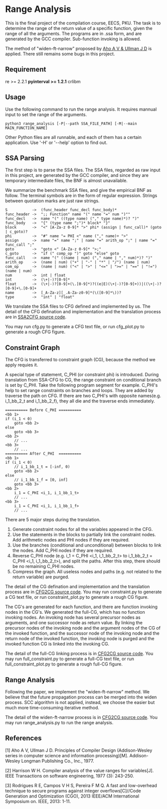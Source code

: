 # Range Analysis

This is the final project of the compilation course, EECS, PKU. The task is to determine the range of the return value of a specific function, given the range of all the arguments. The programs are in .ssa form, and are generated by the GCC compiler. Sub-function invoking is allowed.

The method of "widen-ft-narrow" proposed by [Aho A V & Ullman J D](https://github.com/LC-John/RangeAnalysis/reference/Aho_A_V_Ullman_J_D.pdf) is applied. There still remains some bugs in this project.

## Requirement

re >= 2.2.1
**pyinterval >= 1.2.1**
crlibm

## Usage

Use the following command to run the range analysis. It requires mannual input to set the range of the arguments.

```
python3 range_analysis [-P|--path SSA_FILE_PATH] [-M|--main MAIN_FUNCTION_NAME]
```

Other Python files are all runnable, and each of them has a certain application. Use '-H' or '--help' option to find out.

## SSA Parsing

The first step is to parse the SSA files. The SSA files, regarded as raw input in this project, are generated by the GCC compiler, and since they are temporary intermediate files, the BNF is almost unavailable. 

We summarize the benchmark SSA files, and give the empirical BNF as follow. The terminal symbols are in the form of regular expression. Strings between quotation marks are just raw strings.

```
S 			->	(func_header func_decl func_body)*
func_header	->	";; Function" name "(" name "=" num ")"" 
func_decl	-> 	name "(" ((type name) ("," type name)*)? ")"
func_body	-> 	"{" (type name ";")* block* "}"
block 		-> 	"<" [A-Za-z 0-9]* ">" phi* (assign | func_call)* (goto | c_goto)?
phi 		-> 	"#" name "= PHI <" name ("," name)+ ">"
assign 		-> 	name "=" name ";" | name "=" arith_op ";" | name "=" func_call ";"
goto 		-> 	"goto <" [A-Za-z 0-9]* ">;"
c_goto 		-> 	"if (" comp_op ")" goto "else" goto
func_call 	-> 	name "(" ((name | num) ("," name | "," num)*)? ")"
arith_op 	-> 	(name | num) ("+" | "-" | "*" | "/") (name | num)
com_op 		-> 	(name | num) ("<" | ">" | "<=" | ">=" | "==" | "!=") (name | num)
num			-> 	int | float
int 		-> 	(\+|-)?[0-9]*
float 		-> 	(\+|-)?[0-9]+(\.[0-9]*)?((e|E)(\+|-)?[0-9]+))|((\+|-)?[0-9]+\.[0-9]+
name 		-> 	[_A-Za-z][_.A-Za-z0-9]*(\([0-9]*\))?
type 		-> 	"int" | "float"
```

We translate the SSA files to CFG defined and implemented by us. The detail of the CFG defination and implementation and the translation process are in [SSA2CFG source code](https://github.com/LC-John/RangeAnalysis/src/cfg.py).

You may run cfg.py to generate a CFG text file, or run cfg_plot.py to generate a rough CFG figure.

## Constraint Graph

The CFG is transferred to constraint graph (CG), because the method we apply requies it.

A special type of statement, C_PHI (or constraint phi) is introduced. During translation from SSA-CFG to CG, the range constraint on conditional branch is set by C_PHI. Take the following program segment for example. C_PHI's help to set range constraints on branches and loops. They are added by traverse the path on CFG. If there are two C_PHI's with opposite names(e.g. i_1_bb_2_t and i_1_bb_2_f), they all die and the traverse ends immediately.

```
========== Before C_PHI ==========
<bb 1>
if (i_1 < 0)
	goto <bb 2>
else 
	goto <bb 3>
<bb 2>
	// ...
<bb 3>
	// ...
========== After C_PHI  ==========
<bb 1>
if (i_1 < 0)
	// i_1_bb_1_t = [-inf, 0)
	goto <bb 2>
else 
	// i_1_bb_1_f = [0, inf]
	goto <bb 3>
<bb 2>
	i_1 = C_PHI <i_1, i_1_bb_1_t>
	// ...
<bb 3>
	i_1 = C_PHI <i_1, i_1_bb_1_f>
	// ...
```

There are 5 major steps during the translation.
1. Generate constraint nodes for all the variables appeared in the CFG.
2. Use the statements in the blocks to partially link the constraint nodes. Add arithmetic nodes and PHI nodes if they are required.
3. Use the branches (conditional and unconditional) between blocks to link the nodes. Add C_PHI nodes if they are required.
4. Reverse C_PHI node (e.g. i_1 = C_PHI <i_1, i_1_bb_2_t> to i_1_bb_2_t = C_PHI <i_1, i_1_bb_2_t>), and split the paths. After this step, there should be no remaining C_PHI nodes.
5. Compress the graph. All useless nodes and paths (e.g. not related to the return variable) are purged.

The detail of the CG defination and implementation and the translation process are in [CFG2CG source code](https://github.com/LC-John/RangeAnalysis/src/constraint.py). You may run constraint.py to generate a CG text file, or run constraint_plot.py to generate a rough CG figure.

The CG's are generated for each function, and there are function invoking nodes in the CG's. We generated the full-CG, which has no function invoking nodes. An invoking node has several precursor nodes as arguments, and one successor node as return value. By linking the precursor nodes of the invoking node and the argument nodes of the CG of the invoked function, and the successor node of the invoking node and the return node of the invoked function, the invoking node is purged and the invoked function CG is linked into the invoking CG.

The detail of the full-CG linking process is in [CFG2CG source code](https://github.com/LC-John/RangeAnalysis/src/full-constraint.py). You may run full_constraint.py to generate a full-CG text file, or run full_constraint_plot.py to generate a rough full-CG figure.

## Range Analysis

Following the paper, we implement the "widen-ft-narrow" method. We believe that the future propagation process can be merged into the widen process. SCC algorithm is not applied, instead, we choose the easier but much more time-consuming iterative method.

The detail of the widen-ft-narrow process is in [CFG2CG source code](https://github.com/LC-John/RangeAnalysis/src/range_analysis.py). You may run range_analysis.py to run the range analysis.

## References

[1] Aho A V, Ullman J D. Principles of Compiler Design (Addison-Wesley series in computer science and information processing)[M]. Addison-Wesley Longman Publishing Co., Inc., 1977.

[2] Harrison W H. Compiler analysis of the value ranges for variables[J]. IEEE Transactions on software engineering, 1977 (3): 243-250.

[3] Rodrigues R E, Campos V H S, Pereira F M Q. A fast and low-overhead technique to secure programs against integer overflows[C]//Code Generation and Optimization (CGO), 2013 IEEE/ACM International Symposium on. IEEE, 2013: 1-11.